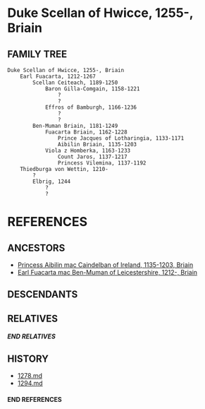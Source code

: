 # Duke Scellan of Hwicce, 1255-, Briain

## FAMILY TREE
```
Duke Scellan of Hwicce, 1255-, Briain
    Earl Fuacarta, 1212-1267
        Scellan Ceiteach, 1189-1250
            Baron Gilla-Comgain, 1158-1221
                ?
                ?
            Effros of Bamburgh, 1166-1236
                ?
                ?
        Ben-Muman Briain, 1181-1249
            Fuacarta Briain, 1162-1228
                Prince Jacques of Lotharingia, 1133-1171
                Aibilin Briain, 1135-1203
            Viola z Homberka, 1163-1233
                Count Jaros, 1137-1217
                Princess Vilemina, 1137-1192            
    Thiedburga von Wettin, 1210-
        ?
        Elbrig, 1244
            ?
            ?
```


# REFERENCES

## ANCESTORS
* [Princess Aibilin mac Caindelban of Ireland, 1135-1203, Briain](aibilin_mac_caindelban_1135.md)
* [Earl Fuacarta mac Ben-Muman of Leicestershire, 1212-, Briain](fuacarta_mac_ben-muman_1212.md)

## DESCENDANTS

## RELATIVES

##### END RELATIVES 
## HISTORY
* [1278.md](../h/1278.md)
* [1294.md](../h/1294.md)

#### END REFERENCES
